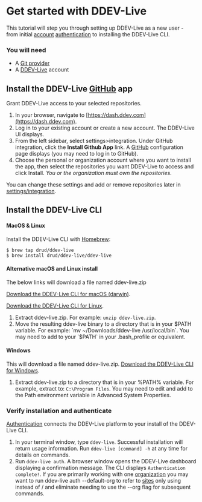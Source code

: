 # Get started with DDEV-Live

This tutorial will step you through setting up DDEV-Live as a new user - from initial [account](account-types.md) [authentication](authentication.md) to installing the DDEV-Live CLI.

### You will need
- A [Git provider](https://docs.ddev.com/providers/)
- A [DDEV-Live](https://dash.ddev.com) account

## Install the DDEV-Live [GitHub](github.md) app
Grant DDEV-Live access to your selected repositories.
1. In your browser, navigate to [https://dash.ddev.com](https://dash.ddev.com).
2. Log in to your existing account or create a new account. The DDEV-Live UI displays.
3. From the left sidebar, select settings>integration. Under GitHub integration, click the **Install Github App** link. A [GitHub](github.md) configuration page displays (you may need to log in to GitHub).
4. Choose the personal or organization account where you want to install the app, then select the repositories you want DDEV-Live to access and click Install. *You or the organization must own the repositories*.

You can change these settings and add or remove repositories later in [settings/integration](https://dash.ddev.com/settings/integration).

## Install the DDEV-Live CLI
#### MacOS & Linux
Install the DDEV-Live CLI with [Homebrew](https://brew.sh):

```
$ brew tap drud/ddev-live
$ brew install drud/ddev-live/ddev-live
```

#### Alternative macOS and Linux install
The below links will download a file named ddev-live.zip

[Download the DDEV-Live CLI for macOS (darwin)](https://downloads.ddev.com/ddev-live-cli/latest/darwin/ddev-live.zip).

[Download the DDEV-Live CLI for Linux](https://downloads.ddev.com/ddev-live-cli/latest/linux/ddev-live.zip).

1. Extract ddev-live.zip. For example: `unzip ddev-live.zip`.
2. Move the resulting ddev-live binary to a directory that is in your $PATH variable. For example: `mv ~/Downloads/ddev-live /usr/local/bin`. You may need to add to your `$PATH` in your .bash_profile or equivalent.

#### Windows
This will download a file named ddev-live.zip.
[Download the DDEV-Live CLI for Windows](https://downloads.ddev.com/ddev-live-cli/latest/windows/ddev-live.zip).

1. Extract ddev-live.zip to a directory that is in your %PATH% variable. For example, extract to: `C:\Program Files`. You may need to edit and add to the Path environment variable in Advanced System Properties.

### Verify installation and authenticate
[Authentication](authentication.md) connects the DDEV-Live platform to your install of the DDEV-Live CLI.

1. In your terminal window, type `ddev-live`. Successful installation will return usage information. Run `ddev-live [command] -h` at any time for details on commands.
2. Run `ddev-live auth`. A browser window opens the DDEV-Live dashboard displaying a confirmation message.
  The CLI displays `Authentication complete!`. If you are primarily working with one [organization](organizations.md) you may want to run ddev-live auth --default-org <org> to refer to [sites](sites.md) only using <site> instead of <org>/<site> and eliminate needing to use the --org <org> flag for subsequent commands.
